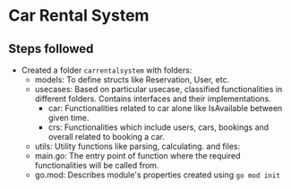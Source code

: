 # Car Rental System

## Steps followed

- Created a folder `carrentalsystem` with folders:
  - models: To define structs like Reservation, User, etc.
  - usecases: Based on particular usecase, classified functionalities in different folders. Contains interfaces and their implementations.
    - car: Functionalities related to car alone like IsAvailable between given time.
    - crs: Functionalities which include users, cars, bookings and overall related to booking a car.
  - utils: Utility functions like parsing, calculating.
    and files:
  - main.go: The entry point of function where the required functionalities will be called from.
  - go.mod: Describes module's properties created using `go mod init`
